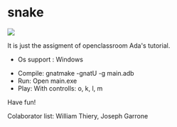 # snake

![](https://user-images.githubusercontent.com/39378411/40890182-4881430c-6772-11e8-91a8-8e36fce193a6.png)

It is just the assigment of openclassroom Ada's tutorial.

 * Os support : Windows

 - Compile: 
    gnatmake -gnatU -g main.adb
 - Run:
    Open main.exe
 - Play:
    With controlls: o, k, l, m

Have fun!

Colaborator list: William Thiery, Joseph Garrone


